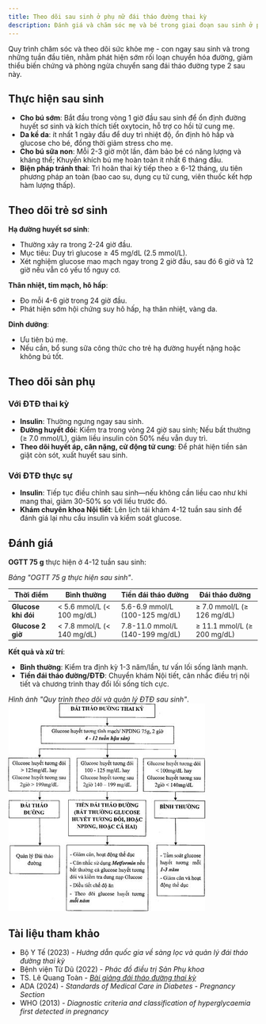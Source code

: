 ```yaml
---
title: Theo dõi sau sinh ở phụ nữ đái tháo đường thai kỳ
description: Đánh giá và chăm sóc mẹ và bé trong giai đoạn sau sinh ở phụ nữ từng bị đái tháo đường thai kỳ.
---
```


Quy trình chăm sóc và theo dõi sức khỏe mẹ - con ngay sau sinh và trong những tuần đầu tiên, nhằm phát hiện sớm rối loạn chuyển hóa đường, giảm thiểu biến chứng và phòng ngừa chuyển sang đái tháo đường type 2 sau này.

## Thực hiện sau sinh

- **Cho bú sớm**: Bắt đầu trong vòng 1 giờ đầu sau sinh để ổn định đường huyết sơ sinh và kích thích tiết oxytocin, hỗ trợ co hồi tử cung mẹ.
- **Da kề da**: ít nhất 1 ngày đầu để duy trì nhiệt độ, ổn định hô hấp và glucose cho bé, đồng thời giảm stress cho mẹ.
- **Cho bú sữa non**: Mỗi 2-3 giờ một lần, đảm bảo bé có năng lượng và kháng thể; Khuyến khích bú mẹ hoàn toàn ít nhất 6 tháng đầu.
- **Biện pháp tránh thai**: Trì hoãn thai kỳ tiếp theo ≥ 6-12 tháng, ưu tiên phương pháp an toàn (bao cao su, dụng cụ tử cung, viên thuốc kết hợp hàm lượng thấp).

## Theo dõi trẻ sơ sinh

**Hạ đường huyết sơ sinh**:

- Thường xảy ra trong 2-24 giờ đầu.
- Mục tiêu: Duy trì glucose ≥ 45 mg/dL (2.5 mmol/L).
- Xét nghiệm glucose mao mạch ngay trong 2 giờ đầu, sau đó 6 giờ và 12 giờ nếu vẫn có yếu tố nguy cơ.

**Thân nhiệt, tim mạch, hô hấp**:

- Đo mỗi 4-6 giờ trong 24 giờ đầu.
- Phát hiện sớm hội chứng suy hô hấp, hạ thân nhiệt, vàng da.

**Dinh dưỡng**:

- Ưu tiên bú mẹ.
- Nếu cần, bổ sung sữa công thức cho trẻ hạ đường huyết nặng hoặc không bú tốt.

## Theo dõi sản phụ

### Với ĐTĐ thai kỳ

- **Insulin**: Thường ngưng ngay sau sinh.
- **Đường huyết đói**: Kiểm tra trong vòng 24 giờ sau sinh; Nếu bất thường (≥ 7.0 mmol/L), giảm liều insulin còn 50% nếu vẫn duy trì.
- **Theo dõi huyết áp, cân nặng, cử động tử cung**: Để phát hiện tiền sản giật còn sót, xuất huyết sau sinh.

### Với ĐTĐ thực sự

- **Insulin**: Tiếp tục điều chỉnh sau sinh—nếu không cần liều cao như khi mang thai, giảm 30-50% so với liều trước đó.
- **Khám chuyên khoa Nội tiết**: Lên lịch tái khám 4-12 tuần sau sinh để đánh giá lại nhu cầu insulin và kiểm soát glucose.

## Đánh giá

**OGTT 75 g** thực hiện ở 4-12 tuần sau sinh:

_Bảng "OGTT 75 g thực hiện sau sinh"_.

| **Thời điểm**       | Bình thường                | Tiền đái tháo đường             | Đái tháo đường              |
| ------------------- | -------------------------- | ------------------------------- | --------------------------- |
| **Glucose khi đói** | < 5.6 mmol/L (< 100 mg/dL) | 5.6-6.9 mmol/L (100-125 mg/dL)  | ≥ 7.0 mmol/L (≥ 126 mg/dL)  |
| **Glucose 2 giờ**   | < 7.8 mmol/L (< 140 mg/dL) | 7.8-11.0 mmol/L (140-199 mg/dL) | ≥ 11.1 mmol/L (≥ 200 mg/dL) |

**Kết quả và xử trí**:

- **Bình thường**: Kiểm tra định kỳ 1-3 năm/lần, tư vấn lối sống lành mạnh.
- **Tiền đái tháo đường/ĐTĐ**: Chuyển khám Nội tiết, cân nhắc điều trị nội tiết và chương trình thay đổi lối sống tích cực.

_Hình ảnh "Quy trình theo dõi và quản lý ĐTĐ sau sinh"_.
![Theo dõi và quản lý ĐTĐ sau sinh](./_images/theo-doi-va-quan-ly-dai-thao-duong-sau-sinh.jpg)

## Tài liệu tham khảo

- Bộ Y Tế (2023) - _Hướng dẫn quốc gia về sàng lọc và quản lý đái tháo đường thai kỳ_
- Bệnh viện Từ Dũ (2022) - _Phác đồ điều trị Sản Phụ khoa_
- TS. Lê Quang Toàn - [_Bài giảng đái tháo đường thai kỳ_](https://www.youtube.com/watch?v=WV4g4cJdMCo)
- ADA (2024) - _Standards of Medical Care in Diabetes - Pregnancy Section_
- WHO (2013) - _Diagnostic criteria and classification of hyperglycaemia first detected in pregnancy_
